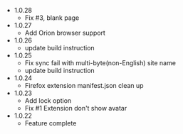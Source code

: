- 1.0.28
  - Fix #3, blank page
- 1.0.27
  - Add Orion browser support
- 1.0.26
  - update build instruction
- 1.0.25
  - Fix sync fail with multi-byte(non-English) site name
  - update build instruction
- 1.0.24
  - Firefox extension manifest.json clean up
- 1.0.23
  - Add lock option
  - Fix #1 Extension don't show avatar
- 1.0.22
  - Feature complete

